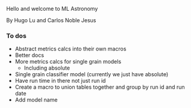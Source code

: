 Hello and welcome to ML Astronomy

By Hugo Lu and Carlos Noble Jesus

### To dos
- Abstract metrics calcs into their own macros
- Better docs
- More metrics calcs for single grain models 
  - Including absolute
- Single grain classifier model (currently we just have absolute)
- Have run time in there not just run id
- Create a macro to union tables together and group by run id and run date
- Add model name